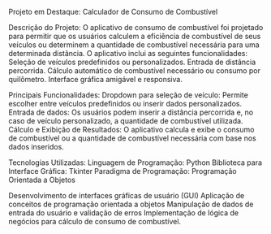 Projeto em Destaque: Calculador de Consumo de Combustível
  
Descrição do Projeto:
O aplicativo de consumo de combustível foi projetado para permitir
que os usuários calculem a eficiência de combustível de seus veículos ou determinem a quantidade
de combustível necessária para uma determinada distância. O aplicativo inclui as seguintes funcionalidades:
Seleção de veículos predefinidos ou personalizados.
Entrada de distância percorrida.
Cálculo automático de combustível necessário ou consumo por quilômetro.
Interface gráfica amigável e responsiva.

Principais Funcionalidades:
Dropdown para seleção de veículo: Permite escolher entre veículos predefinidos ou inserir dados personalizados.
Entrada de dados: Os usuários podem inserir a distância percorrida e, no caso de veículo personalizado,
a quantidade de combustível utilizada.
Cálculo e Exibição de Resultados: O aplicativo calcula e exibe o consumo de combustível ou a quantidade
de combustível necessária com base nos dados inseridos.

Tecnologias Utilizadas:
Linguagem de Programação: Python
Biblioteca para Interface Gráfica: Tkinter
Paradigma de Programação: Programação Orientada a Objetos

Desenvolvimento de interfaces gráficas de usuário (GUI)
Aplicação de conceitos de programação orientada a objetos
Manipulação de dados de entrada do usuário e validação de erros
Implementação de lógica de negócios para cálculo de consumo de combustível.
